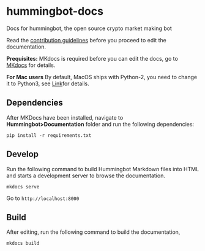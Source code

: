 # hummingbot-docs
Docs for hummingbot, the open source crypto market making bot

Read the [contribution guidelines](https://docs.hummingbot.io/community/guide/) before you proceed to edit the documentation.

<b>Prequisites:</b> MKdocs is required before you can edit the docs, go to [MKdocs](https://www.mkdocs.org/) for details.

<b>For Mac users</b> By default, MacOS ships with Python-2, you need to change it to Python3, see [Link](https://dev.to/malwarebo/how-to-set-python3-as-a-default-python-version-on-mac-4jjf)for details.

## Dependencies

After MKDocs have been installed, navigate to <b>Hummingbot>Documentation</b> folder and run the following dependencies:

```
pip install -r requirements.txt
```

## Develop

Run the following command to build Hummingbot Markdown files into HTML and starts a development server to browse the documentation.
```
mkdocs serve
```

Go to `http://localhost:8000`

## Build

After editing, run the following command to build the documentation,

```
mkdocs build
```

